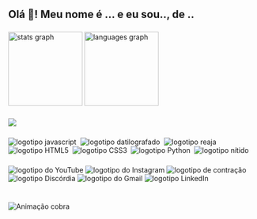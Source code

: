 <h2 alinhar="esquerda">Olá 👋! Meu nome é ... e eu sou.., de ..</h2>

###

<div alinhar="centro">
  <img src="https://github-readme-stats.vercel.app/api?username=maurodesouza&hide_title=false&esconder_rank=false&mostrar_icons=true&incluir_all_commits=true&count_private=true&desativar_animations=false&theme=dracula&locale=en&hide_border=false" height="150" alt="stats graph"  />
  <img src="https://github-readme-stats.vercel.app/api/top-langs?username=maurodesouza&localidade=en&hide_title=false&layout=compacto&card_width=320&langs_count=5&tema=drácula&hide_border=false" height="150" alt="languages graph"  />
</div>

###

<img alinhar="certo" alta="150" src="https://i.imgflip.com/65efzo.gif"  />

###

<div alinhar="esquerda">
  <img src="https://cdn.jsdelivr.net/gh/devicons/devicon/icons/javascript/javascript-original.svg" alta="30" alt="logotipo javascript"  />
  <img largura="12" />
  <img src="https://cdn.jsdelivr.net/gh/devicons/devicon/icons/typescript/typescript-original.svg" alta="30" alt="logotipo datilografado"  />
  <img largura="12" />
  <img src="https://cdn.jsdelivr.net/gh/devicons/devicon/icons/react/react-original.svg" alta="30" alt="logotipo reaja"  />
  <img largura="12" />
  <img src="https://cdn.jsdelivr.net/gh/devicons/devicon/icons/html5/html5-original.svg" alta="30" alt="logotipo HTML5"  />
  <img largura="12" />
  <img src="https://cdn.jsdelivr.net/gh/devicons/devicon/icons/css3/css3-original.svg" alta="30" alt="logotipo CSS3"  />
  <img largura="12" />
  <img src="https://cdn.jsdelivr.net/gh/devicons/devicon/icons/python/python-original.svg" alta="30" alt="logotipo Python"  />
  <img largura="12" />
  <img src="https://cdn.jsdelivr.net/gh/devicons/devicon/icons/csharp/csharp-original.svg" alta="30" alt="logotipo nítido"  />
</div>

###

<div alinhar="esquerda">
  <img src="https://img.shields.io/static/v1?message=Youtube&logo=youtube&label=&color=FF0000&logoColor=branco&labelColor=&estilo=for-the-badge" alta="35" alt="logotipo do YouTube"  />
  <img src="https://img.shields.io/static/v1?message=Instagram&logo=instagram&label=&color=E4405F&logoColor=branco&labelColor=&estilo=for-the-badge" alta="35" alt="logotipo do Instagram"  />
  <img src="https://img.shields.io/static/v1?message=Twitch&logo=twitch&label=&color=9146FF&logoColor=branco&labelColor=&estilo=for-the-badge" alta="35" alt="logotipo de contração"  />
  <img src="https://img.shields.io/static/v1?message=Discord&logo=discord&label=&color=7289DA&logoColor=branco&labelColor=&estilo=for-the-badge" alta="35" alt="logotipo Discórdia"  />
  <img src="https://img.shields.io/static/v1?message=Gmail&logo=gmail&label=&color=D14836&logoColor=branco&labelColor=&estilo=for-the-badge" alta="35" alt="logotipo do Gmail"  />
  <img src="https://img.shields.io/static/v1?message=LinkedIn&logo=linkedin&label=&color=0077B5&logoColor=branco&labelColor=&estilo=for-the-badge" alta="35" alt="logotipo LinkedIn"  />
</div>

###

<br claro="ambos">

<img src="https://raw.githubusercontent.com/maurodesouza/maurodesouza/output/snake.svg" alt="Animação cobra" />

###
